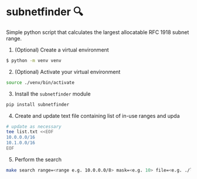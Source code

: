 # subnetfinder 🔍

Simple python script that calculates the largest allocatable RFC 1918 subnet range.


1. (Optional) Create a virtual environment 

```sh
$ python -m venv venv
```

2. (Optional) Activate your virtual environment

```sh
source ./venv/bin/activate

```

3. Install the `subnetfinder` module

```sh
pip install subnetfinder
```

4. Create and update text file containing list of in-use ranges and upda

```sh
# update as necessary
tee list.txt <<EOF
10.0.0.0/16
10.1.0.0/16
EOF
```

5. Perform the search
```sh
make search range=<range e.g. 10.0.0.0/8> mask=<e.g. 10> file=<e.g. ./list.txt>
```